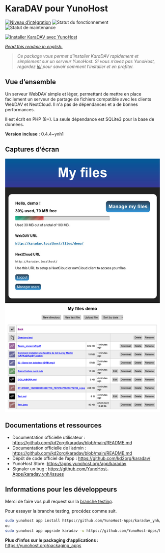 <!--
N.B.: This README was automatically generated by https://github.com/YunoHost/apps/tree/master/tools/README-generator
It shall NOT be edited by hand.
-->

# KaraDAV pour YunoHost

[![Niveau d’intégration](https://dash.yunohost.org/integration/karadav.svg)](https://dash.yunohost.org/appci/app/karadav) ![Statut du fonctionnement](https://ci-apps.yunohost.org/ci/badges/karadav.status.svg) ![Statut de maintenance](https://ci-apps.yunohost.org/ci/badges/karadav.maintain.svg)

[![Installer KaraDAV avec YunoHost](https://install-app.yunohost.org/install-with-yunohost.svg)](https://install-app.yunohost.org/?app=karadav)

*[Read this readme in english.](./README.md)*

> *Ce package vous permet d’installer KaraDAV rapidement et simplement sur un serveur YunoHost.
Si vous n’avez pas YunoHost, regardez [ici](https://yunohost.org/#/install) pour savoir comment l’installer et en profiter.*

## Vue d’ensemble

Un serveur WebDAV simple et léger, permettant de mettre en place facilement un serveur de partage de fichiers compatible avec les clients WebDAV et NextCloud. Il n'a pas de dépendances et a de bonnes performances.

Il est écrit en PHP (8+). La seule dépendance est SQLite3 pour la base de données.


**Version incluse :** 0.4.4~ynh1

## Captures d’écran

![Capture d’écran de KaraDAV](./doc/screenshots/karadav.jpg)
![Capture d’écran de KaraDAV](./doc/screenshots/karadav_files.png)

## Documentations et ressources

* Documentation officielle utilisateur : <https://github.com/kd2org/karadav/blob/main/README.md>
* Documentation officielle de l’admin : <https://github.com/kd2org/karadav/blob/main/README.md>
* Dépôt de code officiel de l’app : <https://github.com/kd2org/karadav/>
* YunoHost Store: <https://apps.yunohost.org/app/karadav>
* Signaler un bug : <https://github.com/YunoHost-Apps/karadav_ynh/issues>

## Informations pour les développeurs

Merci de faire vos pull request sur la [branche testing](https://github.com/YunoHost-Apps/karadav_ynh/tree/testing).

Pour essayer la branche testing, procédez comme suit.

``` bash
sudo yunohost app install https://github.com/YunoHost-Apps/karadav_ynh/tree/testing --debug
ou
sudo yunohost app upgrade karadav -u https://github.com/YunoHost-Apps/karadav_ynh/tree/testing --debug
```

**Plus d’infos sur le packaging d’applications :** <https://yunohost.org/packaging_apps>